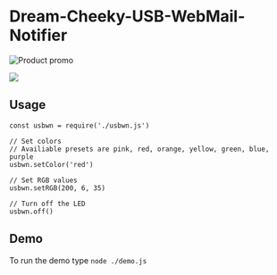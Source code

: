 # Dream-Cheeky-USB-WebMail-Notifier

![Product promo](https://i.imgur.com/5Vropmk.jpg)

<img src="https://i.imgur.com/Ehwkm60.gif"/>

## Usage
```JS
const usbwn = require('./usbwn.js')

// Set colors
// Availiable presets are pink, red, orange, yellow, green, blue, purple
usbwn.setColor('red')

// Set RGB values
usbwn.setRGB(200, 6, 35)

// Turn off the LED
usbwn.off()
```

## Demo
To run the demo type `node ./demo.js`
